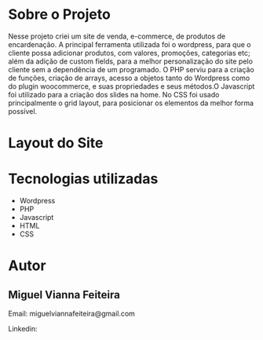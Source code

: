 <div>
<h1>Sobre o Projeto</h1>
<p>Nesse projeto criei um site de venda, e-commerce, de produtos de encardenação. A principal ferramenta utilizada foi o wordpress, para que o cliente possa adicionar produtos, com valores, promoções, categorias etc; além da adição de custom fields, para a melhor personalização do site pelo cliente sem a dependência de um programado. O PHP serviu para a criação de funções, criação de arrays, acesso a objetos tanto do Wordpress como do plugin woocommerce, e suas propriedades e seus métodos.O Javascript foi utilizado para a criação dos slides na home. No CSS foi usado principalmente o grid layout, para posicionar os elementos da melhor forma possível.</p>
</div>  

<div>
  <h1>Layout do Site</h1>
</div>

<div>
  <h1>Tecnologias utilizadas</h1>
  <ul>
    <li>Wordpress</li>
    <li>PHP</li>
    <li>Javascript</li>
    <li>HTML</li>
    <li>CSS</li>
  </ul>
</div>

<div>
 <h1>Autor</h1>
 <h2>Miguel Vianna Feiteira</h2>
 <p>Email: miguelviannafeiteira@gmail.com</p>
 <p>Linkedin: </p>
</div>

